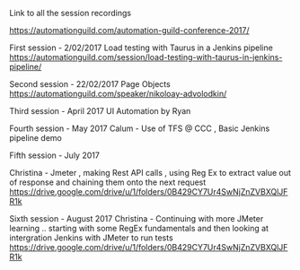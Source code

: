 
Link to all the session recordings

https://automationguild.com/automation-guild-conference-2017/

First session - 2/02/2017
Load testing with Taurus in a Jenkins pipeline
https://automationguild.com/session/load-testing-with-taurus-in-jenkins-pipeline/

Second session - 22/02/2017
Page Objects 
https://automationguild.com/speaker/nikoloay-advolodkin/

Third session - April 2017 
UI Automation by Ryan

Fourth session - May 2017 
Calum - Use of TFS @ CCC , Basic Jenkins pipeline demo

Fifth session - July 2017 

Christina - Jmeter , making Rest API calls , using Reg Ex to extract value out of response and chaining them onto the next request 
https://drive.google.com/drive/u/1/folders/0B429CY7Ur4SwNjZnZVBXQlJFR1k

Sixth session - August 2017 
Christina - Continuing with more JMeter learning .. starting with some RegEx fundamentals and then looking at intergration Jenkins with JMeter to run tests 
https://drive.google.com/drive/u/1/folders/0B429CY7Ur4SwNjZnZVBXQlJFR1k
